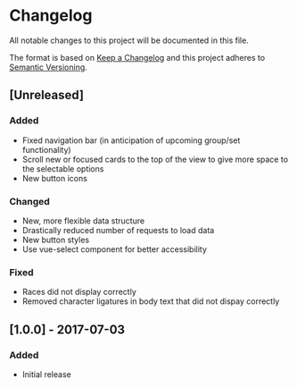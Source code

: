 # Changelog
All notable changes to this project will be documented in this file.

The format is based on [Keep a Changelog](http://keepachangelog.com/en/1.0.0/)
and this project adheres to [Semantic Versioning](http://semver.org/spec/v2.0.0.html).

## [Unreleased]
### Added
- Fixed navigation bar (in anticipation of upcoming group/set functionality)
- Scroll new or focused cards to the top of the view to give more space to the selectable options
- New button icons

### Changed
- New, more flexible data structure
- Drastically reduced number of requests to load data
- New button styles
- Use vue-select component for better accessibility

### Fixed
- Races did not display correctly
- Removed character ligatures in body text that did not dispay correctly


## [1.0.0] - 2017-07-03
### Added
- Initial release
